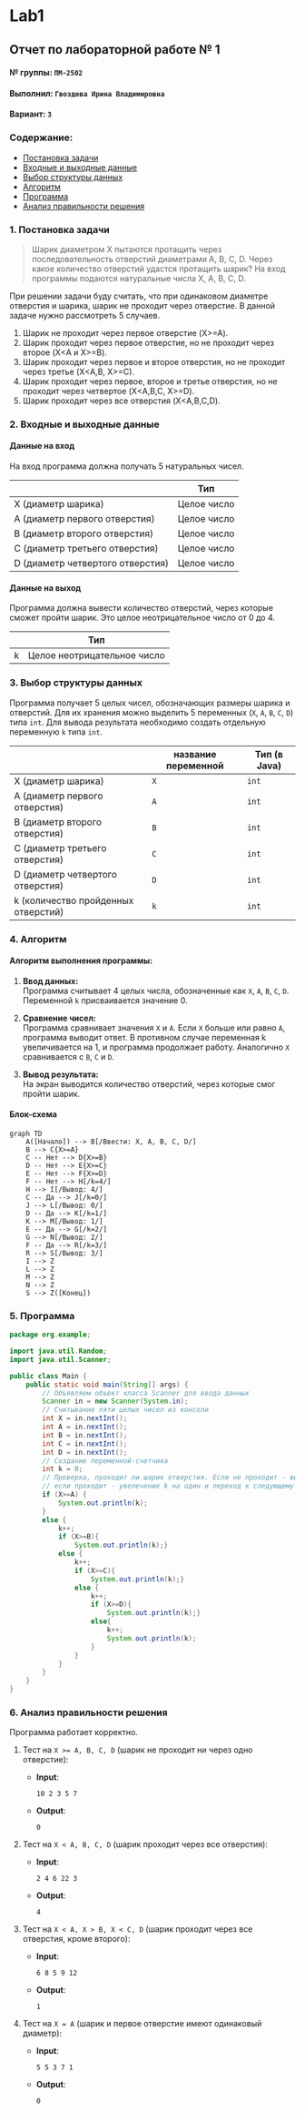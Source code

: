 # Lab1
## Отчет по лабораторной работе № 1

#### № группы: `ПМ-2502`

#### Выполнил: `Гвоздева Ирина Владимировна`

#### Вариант: `3`

### Cодержание:

- [Постановка задачи](#1-постановка-задачи)
- [Входные и выходные данные](#2-входные-и-выходные-данные)
- [Выбор структуры данных](#3-выбор-структуры-данных)
- [Алгоритм](#4-алгоритм)
- [Программа](#5-программа)
- [Анализ правильности решения](#6-анализ-правильности-решения)

### 1. Постановка задачи

> Шарик диаметром X пытаются протащить через последовательность отверстий диаметрами  A, B, C, D. Через какое количество отверстий удастся протащить шарик? На вход программы подаются натуральные числа X, A, B, C, D.

При решении задачи буду считать, что при одинаковом диаметре отверстия и шарика, шарик не проходит через отверстие.
В данной задаче нужно рассмотреть 5 случаев.

1. Шарик не проходит через первое отверстие (X>=A).
2. Шарик проходит через первое отверстие, но не проходит через второе (X<A и X>=B).
3. Шарик проходит через первое и второе отверстия, но не проходит через третье (X<A,B, X>=С).
4. Шарик проходит через первое, второе и третье отверстия, но не проходит через четвертое (X<A,B,C, X>=D).
5. Шарик проходит через все отверстия (X<A,B,C,D).

### 2. Входные и выходные данные

#### Данные на вход

На вход программа должна получать 5 натуральных чисел.

|                                  | Тип         | 
|----------------------------------|-------------|
| X (диаметр шарика)               | Целое число |           
| A (диаметр первого отверстия)    | Целое число | 
| B (диаметр второго отверстия)    | Целое число | 
| C (диаметр третьего отверстия)   | Целое число | 
| D (диаметр четвертого отверстия) | Целое число | 
#### Данные на выход

Программа должна вывести количество отверстий, через которые сможет пройти шарик. Это целое неотрицательное число от 0 до 4. 

|         | Тип                         |
|---------|-----------------------------|
| k       | Целое неотрицательное число |

### 3. Выбор структуры данных

Программа получает 5 целых чисел, обозначающих размеры шарика и отверстий. Для их хранения
можно выделить 5 переменных (`X`, `A`, `B`, `C`, `D`) типа `int`. Для вывода результата необходимо создать отдельную переменную `k` типа `int`.

|                                     | название переменной | Тип (в Java) | 
|-------------------------------------|---------------------|--------------|
| X (диаметр шарика)                  | `X`                 | `int`        |
| A (диаметр первого отверстия)       | `A`                 | `int`        | 
| B (диаметр второго отверстия)       | `B`                 | `int`        |   
| C (диаметр третьего отверстия)      | `C`                 | `int`        | 
| D (диаметр четвертого отверстия)    | `D`                 | `int`        | 
| k (количество пройденных отверстий) | `k`                 | `int`        | 



### 4. Алгоритм

#### Алгоритм выполнения программы:

1. **Ввод данных:**  
   Программа считывает 4 целых числа, обозначенные как `X`, `A`, `B`, `C`, `D`.
   Переменной `k` присваивается значение 0.

3. **Сравнение чисел:**  
   Программа сравнивает значения `X` и `A`. Если `X` больше или равно `A`, программа выводит ответ. В противном случае переменная k увеличивается на 1, и программа продолжает работу.
   Аналогично `X` сравнивается с `B`, `C` и `D`. 
   

5. **Вывод результата:**  
   На экран выводится количество отверстий, через которые смог пройти шарик.

#### Блок-схема

```mermaid
graph TD
    A([Начало]) --> B[/Ввести: X, A, B, C, D/]
    B --> C{X>=A}
    C -- Нет --> D{X>=B}
    D -- Нет --> E{X>=C}
    E -- Нет --> F{X>=D}
    F -- Нет --> H[/k=4/]
    H --> I[/Вывод: 4/]
    C -- Да --> J[/k=0/]
    J --> L[/Вывод: 0/]
    D -- Да --> K[/k=1/]
    K --> M[/Вывод: 1/]
    E -- Да --> G[/k=2/]
    G --> N[/Вывод: 2/]
    F -- Да --> R[/k=3/]
    R --> S[/Вывод: 3/]
    I --> Z
    L --> Z
    M --> Z
    N --> Z
    S --> Z([Конец])

```

### 5. Программа

```java
package org.example;

import java.util.Random;
import java.util.Scanner;

public class Main {
    public static void main(String[] args) {
        // Объявляем объект класса Scanner для ввода данных
        Scanner in = new Scanner(System.in);
        // Считывание пяти целых чисел из консоли
        int X = in.nextInt();
        int A = in.nextInt();
        int B = in.nextInt();
        int C = in.nextInt();
        int D = in.nextInt();
        // Создание переменной-счетчика
        int k = 0;
        // Проверка, проходит ли шарик отверстия. Если не проходит - вывод ответа,
        // если проходит - увелечение k на один и переход к следующему отверстию.
        if (X>=A) {
            System.out.println(k);
        }
        else {
            k++;
            if (X>=B){
                System.out.println(k);}
            else {
                k++;
                if (X>=C){
                    System.out.println(k);}
                else {
                    k++;
                    if (X>=D){
                        System.out.println(k);}
                    else{
                        k++;
                        System.out.println(k);
                    }
                }
            }
        }
    }
}
```

### 6. Анализ правильности решения

Программа работает корректно.

1. Тест на `X >= A, B, C, D` (шарик не проходит ни через одно отверстие):

    - **Input**:
        ```
        10 2 3 5 7 
        ```

    - **Output**:
        ```
        0
        ```

2. Тест на `X < A, B, C, D` (шарик проходит через все отверстия):

    - **Input**:
        ```
        2 4 6 22 3
        ```

    - **Output**:
        ```
        4
        ```

3. Тест на `X < A, X > B, X < C, D` (шарик проходит через все отверстия, кроме второго):

    - **Input**:
        ```
        6 8 5 9 12
        ```

    - **Output**:
        ```
        1
        ```

4. Тест на `X = A` (шарик и первое отверстие имеют одинаковый диаметр):

    - **Input**:
        ```
        5 5 3 7 1
        ```

    - **Output**:
        ```
        0
        ```

